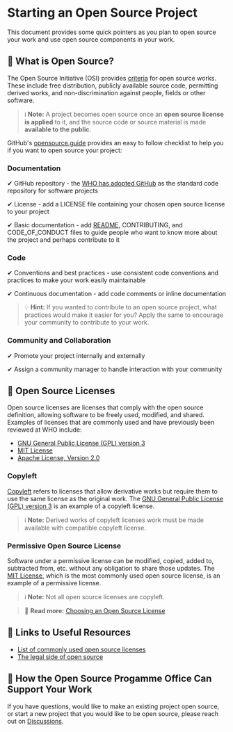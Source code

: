 # Starting an Open Source Project

This document provides some quick pointers as you plan to open source your work and use open source components in your work.

## 🤔 What is Open Source? 

The Open Source Initiative (OSI) provides [criteria](https://opensource.org/osd) for open source works. These include free distribution, publicly available source code, permitting derived works, and non-discrimination against people, fields or other software.

> ℹ **Note:** A project becomes open source once an **open source license is applied** to it, and the source code or source material is made **available to the public**.

GitHub's [opensource.guide](https://opensource.guide/starting-a-project/) provides an easy to follow checklist to help you if you want to open source your project:

### Documentation

✔ GitHub repository - the [WHO has adopted GitHub](new_github_repo.md) as the standard code repository for software projects

✔ License - add a LICENSE file containing your chosen open source license to your project

✔ Basic documentation - add [README](sample_readme.md), CONTRIBUTING, and CODE_OF_CONDUCT files to guide people who want to know more about the project and perhaps contribute to it

### Code

✔ Conventions and best practices - use consistent code conventions and practices to make your work easily maintainable 

✔ Continuous documentation - add code comments or inline documentation

> 💡 **Hint:** If you wanted to contribute to an open source project, what practices would make it easier for you? Apply the same to encourage your community to contribute to your work.

### Community and Collaboration

✔ Promote your project internally and externally

✔ Assign a community manager to handle interaction with your community

## 📄 Open Source Licenses 

Open source licenses are licenses that comply with the open source definition, allowing software to be freely used, modified, and shared. Examples of licenses that are commonly used and have previously been reviewed at WHO include:

- [GNU General Public License (GPL) version 3](https://www.gnu.org/licenses/gpl-3.0.html) 
- [MIT License](https://mit-license.org/)
- [Apache License, Version 2.0](https://httpd.apache.org/docs/2.4/license.html)

### Copyleft 

[Copyleft](https://opensource.org/faq#copyleft) refers to licenses that allow derivative works but require them to use the same license as the original work. The [GNU General Public License (GPL) version 3](https://www.gnu.org/licenses/gpl-3.0.html) is an example of a copyleft license.

> ℹ **Note:** Derived works of copyleft licenses work must be made available with compatible copyleft license.

### Permissive Open Source License 

Software under a permissive license can be modified, copied, added to, subtracted from, etc. without any obligation to share those updates. The [MIT License](https://mit-license.org/), which is the most commonly used open source license, is an example of a permissive license.

> ℹ **Note:** Not all open source licenses are copyleft.

> 📖 **Read more:** [Choosing an Open Source License](choosing_a_license.md)

## 🔗 Links to Useful Resources

- [List of commonly used open source licenses](https://opensource.org/licenses)
- [The legal side of open source](https://opensource.guide/legal/)

## 💬 How the Open Source Progamme Office Can Support Your Work

If you have questions, would like to make an existing project open source, or start a new project that you would like to be open source, please reach out on [Discussions](https://github.com/WorldHealthOrganization/open-source-communication-channel/discussions).